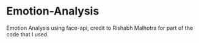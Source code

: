 # Emotion-Analysis
Emotion Analysis using face-api, credit to Rishabh Malhotra for part of the code that I used.
